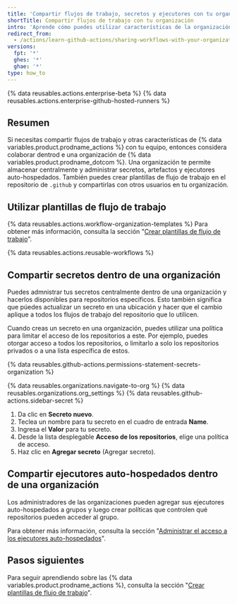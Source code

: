 ```yaml
---
title: 'Compartir flujos de trabajo, secretos y ejecutores con tu organización'
shortTitle: Compartir flujos de trabajo con tu organización
intro: 'Aprende cómo puedes utilizar características de la organización para colaborar con tu equipo al compartir plantillas de flujos de trabajo, secretos y ejecutores auto-hospedados.'
redirect_from:
  - /actions/learn-github-actions/sharing-workflows-with-your-organization
versions:
  fpt: '*'
  ghes: '*'
  ghae: '*'
type: how_to
---
```


{% data reusables.actions.enterprise-beta %}
{% data reusables.actions.enterprise-github-hosted-runners %}

## Resumen

Si necesitas compartir flujos de trabajo y otras características de {% data variables.product.prodname_actions %} con tu equipo, entonces considera colaborar dentrod e una organización de {% data variables.product.prodname_dotcom %}. Una organización te permite almacenar centralmente y administrar secretos, artefactos y ejecutores auto-hospedados. También puedes crear plantillas de flujo de trabajo en el repositorio de `.github` y compartirlas con otros usuarios en tu organización.

## Utilizar plantillas de flujo de trabajo

{% data reusables.actions.workflow-organization-templates %} Para obtener más información, consulta la sección "[Crear plantillas de flujo de trabajo](/actions/learn-github-actions/creating-workflow-templates)".

{% data reusables.actions.reusable-workflows %}

## Compartir secretos dentro de una organización

Puedes admnistrar tus secretos centralmente dentro de una organización y hacerlos disponibles para repositorios específicos. Esto también significa que púedes actualizar un secreto en una ubicación y hacer que el cambio aplique a todos los flujos de trabajo del repositorio que lo utilicen.

Cuando creas un secreto en una organización, puedes utilizar una política para limitar el acceso de los repositorios a este. Por ejemplo, puedes otorgar acceso a todos los repositorios, o limitarlo a solo los repositorios privados o a una lista específica de estos.

{% data reusables.github-actions.permissions-statement-secrets-organization %}

{% data reusables.organizations.navigate-to-org %}
{% data reusables.organizations.org_settings %}
{% data reusables.github-actions.sidebar-secret %}
1. Da clic en **Secreto nuevo**.
1. Teclea un nombre para tu secreto en el cuadro de entrada **Name**.
1. Ingresa el **Valor** para tu secreto.
1. Desde la lista desplegable **Acceso de los repositorios**, elige una política de acceso.
1. Haz clic en **Agregar secreto** (Agregar secreto).

## Compartir ejecutores auto-hospedados dentro de una organización

Los administradores de las organizaciones pueden agregar sus ejecutores auto-hospedados a grupos y luego crear políticas que controlen qué repositorios pueden acceder al grupo.

Para obtener más información, consulta la sección "[Administrar el acceso a los ejecutores auto-hospedados](/actions/hosting-your-own-runners/managing-access-to-self-hosted-runners-using-groups)".


## Pasos siguientes

Para seguir aprendiendo sobre las {% data variables.product.prodname_actions %}, consulta la sección "[Crear plantillas de flujo de trabajo](/actions/learn-github-actions/creating-workflow-templates)".
